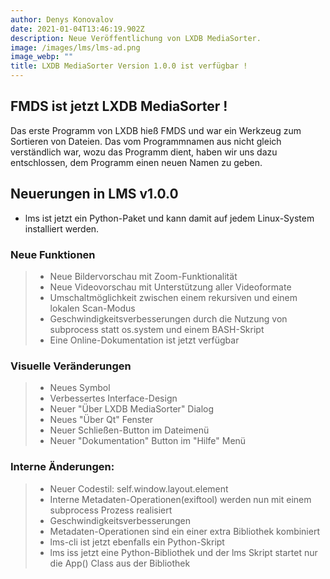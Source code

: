 ```yaml
---
author: Denys Konovalov
date: 2021-01-04T13:46:19.902Z
description: Neue Veröffentlichung von LXDB MediaSorter.
image: /images/lms/lms-ad.png
image_webp: ""
title: LXDB MediaSorter Version 1.0.0 ist verfügbar !
---
```

## FMDS ist jetzt LXDB MediaSorter !

Das erste Programm von LXDB hieß FMDS und war ein Werkzeug zum Sortieren von Dateien.
Das vom Programmnamen aus nicht gleich verständlich war, wozu das Programm dient,
haben wir uns dazu entschlossen, dem Programm einen neuen Namen zu geben.

## Neuerungen in LMS v1.0.0

* lms ist jetzt ein Python-Paket und kann damit auf jedem Linux-System installiert werden.

### Neue Funktionen

> - Neue Bildervorschau mit Zoom-Funktionalität
> - Neue Videovorschau mit Unterstützung aller Videoformate
> - Umschaltmöglichkeit zwischen einem rekursiven und einem lokalen Scan-Modus
> - Geschwindigkeitsverbesserungen durch die Nutzung von subprocess statt os.system
>   und einem BASH-Skript
> - Eine Online-Dokumentation ist jetzt verfügbar

### Visuelle Veränderungen

> - Neues Symbol
> - Verbessertes Interface-Design
> - Neuer "Über LXDB MediaSorter" Dialog
> - Neues "Über Qt" Fenster
> - Neuer Schließen-Button im Dateimenü
> - Neuer "Dokumentation" Button im "Hilfe" Menü

### Interne Änderungen:

> - Neuer Codestil: self.window.layout.element
> - Interne Metadaten-Operationen(exiftool) werden nun mit einem subprocess Prozess realisiert
> - Geschwindigkeitsverbesserungen
> - Metadaten-Operationen sind ein einer extra Bibliothek kombiniert
> - lms-cli ist jetzt ebenfalls ein Python-Skript
> - lms iss jetzt eine Python-Bibliothek und der lms Skript startet nur die App()
> Class aus der Bibliothek
